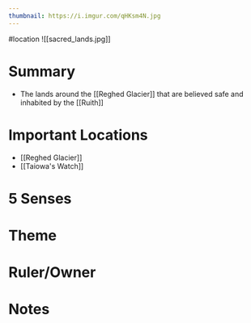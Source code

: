 ```yaml
---
thumbnail: https://i.imgur.com/qHKsm4N.jpg
---
```

#location
![[sacred_lands.jpg]]

# Summary
- The lands around the [[Reghed Glacier]] that are believed safe and inhabited by the [[Ruith]]

# Important Locations
-   [[Reghed Glacier]]
-   [[Taiowa's Watch]]

# 5 Senses
# Theme
# Ruler/Owner
# Notes
